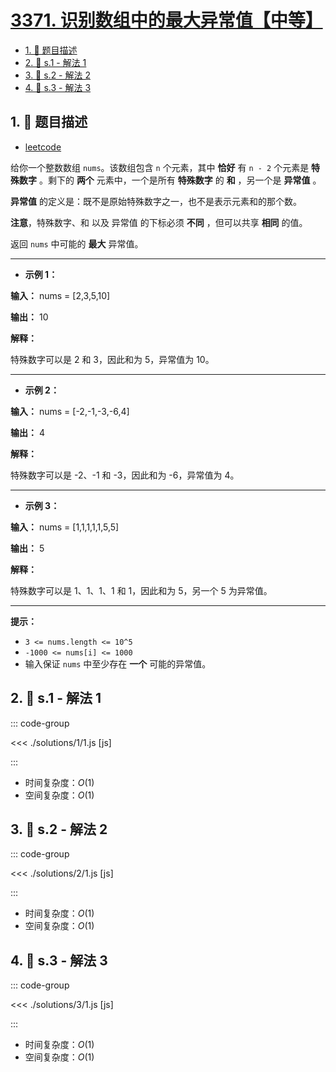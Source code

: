 # [3371. 识别数组中的最大异常值【中等】](https://github.com/tnotesjs/TNotes.leetcode/tree/main/notes/3371.%20%E8%AF%86%E5%88%AB%E6%95%B0%E7%BB%84%E4%B8%AD%E7%9A%84%E6%9C%80%E5%A4%A7%E5%BC%82%E5%B8%B8%E5%80%BC%E3%80%90%E4%B8%AD%E7%AD%89%E3%80%91)

<!-- region:toc -->

- [1. 📝 题目描述](#1--题目描述)
- [2. 🎯 s.1 - 解法 1](#2--s1---解法-1)
- [3. 🎯 s.2 - 解法 2](#3--s2---解法-2)
- [4. 🎯 s.3 - 解法 3](#4--s3---解法-3)

<!-- endregion:toc -->

## 1. 📝 题目描述

- [leetcode](https://leetcode.cn/problems/identify-the-largest-outlier-in-an-array/)

给你一个整数数组 `nums`。该数组包含 `n` 个元素，其中 **恰好** 有 `n - 2` 个元素是 **特殊数字** 。剩下的 **两个** 元素中，一个是所有 **特殊数字** 的 **和** ，另一个是 **异常值** 。

**异常值** 的定义是：既不是原始特殊数字之一，也不是表示元素和的那个数。

**注意**，特殊数字、和 以及 异常值 的下标必须 **不同** ，但可以共享 **相同** 的值。

返回 `nums` 中可能的 **最大** 异常值。

---

- **示例 1：**

**输入：** nums = [2,3,5,10]

**输出：** 10

**解释：**

特殊数字可以是 2 和 3，因此和为 5，异常值为 10。

---

- **示例 2：**

**输入：** nums = [-2,-1,-3,-6,4]

**输出：** 4

**解释：**

特殊数字可以是 -2、-1 和 -3，因此和为 -6，异常值为 4。

---

- **示例 3：**

**输入：** nums = [1,1,1,1,1,5,5]

**输出：** 5

**解释：**

特殊数字可以是 1、1、1、1 和 1，因此和为 5，另一个 5 为异常值。

---

**提示：**

- `3 <= nums.length <= 10^5`
- `-1000 <= nums[i] <= 1000`
- 输入保证 `nums` 中至少存在 **一个** 可能的异常值。

## 2. 🎯 s.1 - 解法 1

::: code-group

<<< ./solutions/1/1.js [js]

:::

- 时间复杂度：$O(1)$
- 空间复杂度：$O(1)$

## 3. 🎯 s.2 - 解法 2

::: code-group

<<< ./solutions/2/1.js [js]

:::

- 时间复杂度：$O(1)$
- 空间复杂度：$O(1)$

## 4. 🎯 s.3 - 解法 3

::: code-group

<<< ./solutions/3/1.js [js]

:::

- 时间复杂度：$O(1)$
- 空间复杂度：$O(1)$

